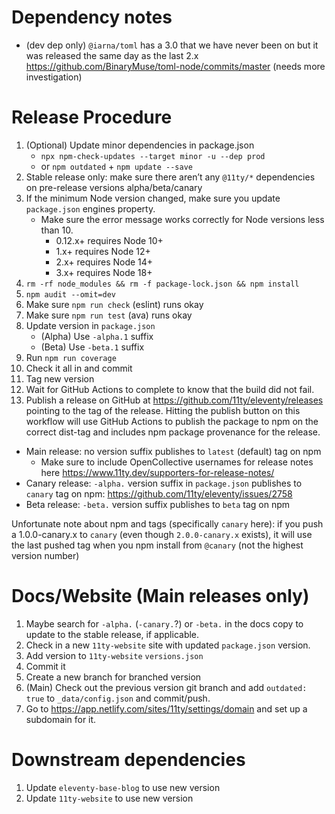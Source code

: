 # Dependency notes

- (dev dep only) `@iarna/toml` has a 3.0 that we have never been on but it was released the same day as the last 2.x https://github.com/BinaryMuse/toml-node/commits/master (needs more investigation)

# Release Procedure

1. (Optional) Update minor dependencies in package.json
   - `npx npm-check-updates --target minor -u --dep prod`
   - or `npm outdated` + `npm update --save`
1. Stable release only: make sure there aren’t any `@11ty/*` dependencies on pre-release versions alpha/beta/canary
1. If the minimum Node version changed, make sure you update `package.json` engines property.
   - Make sure the error message works correctly for Node versions less than 10.
     - 0.12.x+ requires Node 10+
     - 1.x+ requires Node 12+
     - 2.x+ requires Node 14+
     - 3.x+ requires Node 18+
1. `rm -rf node_modules && rm -f package-lock.json && npm install`
1. `npm audit --omit=dev`
1. Make sure `npm run check` (eslint) runs okay
1. Make sure `npm run test` (ava) runs okay
1. Update version in `package.json`
   - (Alpha) Use `-alpha.1` suffix
   - (Beta) Use `-beta.1` suffix
1. Run `npm run coverage`
1. Check it all in and commit
1. Tag new version
1. Wait for GitHub Actions to complete to know that the build did not fail.
1. Publish a release on GitHub at https://github.com/11ty/eleventy/releases pointing to the tag of the release. Hitting the publish button on this workflow will use GitHub Actions to publish the package to npm on the correct dist-tag and includes npm package provenance for the release.

- Main release: no version suffix publishes to `latest` (default) tag on npm
  - Make sure to include OpenCollective usernames for release notes here https://www.11ty.dev/supporters-for-release-notes/
- Canary release: `-alpha.` version suffix in `package.json` publishes to `canary` tag on npm: https://github.com/11ty/eleventy/issues/2758
- Beta release: `-beta.` version suffix publishes to `beta` tag on npm

Unfortunate note about npm and tags (specifically `canary` here): if you push a 1.0.0-canary.x to `canary` (even though `2.0.0-canary.x` exists), it will use the last pushed tag when you npm install from `@canary` (not the highest version number)

# Docs/Website (Main releases only)

1. Maybe search for `-alpha.` (`-canary.`?) or `-beta.` in the docs copy to update to the stable release, if applicable.
1. Check in a new `11ty-website` site with updated `package.json` version.
1. Add version to `11ty-website` `versions.json`
1. Commit it
1. Create a new branch for branched version
1. (Main) Check out the previous version git branch and add `outdated: true` to `_data/config.json` and commit/push.
1. Go to https://app.netlify.com/sites/11ty/settings/domain and set up a subdomain for it.

# Downstream dependencies

1. Update `eleventy-base-blog` to use new version
1. Update `11ty-website` to use new version
